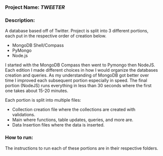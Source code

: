 ### Project Name: *TWEETER*

### Description:
A database based off of Twitter. Project is split into 3 different portions, each put in the respective order of creation below.
- MongoDB Shell/Compass
- PyMongo
- Node.js

 I started with the MongoDB Compass then went to Pymongo then NodeJS. Each edition I made different choices in how I would organize the databases creation and queries. As my understanding of MongoDB got better over time I improved each subsequent portion especially in speed. The final portion (NodeJS) runs everything in less than 30 seconds where the first one takes about 15-20 minutes.

Each portion is split into multiple files:
- Collection creation file where the collections are created with validations.
- Main where functions, table updates, queries, and more are.
- Data Insertion files where the data is inserted.

### How to run:
The instructions to run each of these portions are in their respective folders.